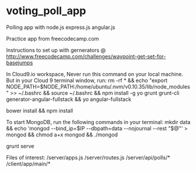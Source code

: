 # voting_poll_app
Polling app with node.js express.js angular.js

Practice app from freecodecamp.com 

Instructions to set up with gernerators @
http://www.freecodecamp.com/challenges/waypoint-get-set-for-basejumps

In Cloud9.io workspace, 
Never run this command on your local machine. But in your Cloud 9 terminal window, run: 
rm -rf * && echo "export NODE_PATH=$NODE_PATH:/home/ubuntu/.nvm/v0.10.35/lib/node_modules" >> ~/.bashrc && source ~/.bashrc && npm install -g yo grunt grunt-cli generator-angular-fullstack && yo angular-fullstack

bower install && npm install

To start MongoDB, run the following commands in your terminal: mkdir data && echo 'mongod --bind_ip=$IP --dbpath=data --nojournal --rest "$@"' > mongod && chmod a+x mongod && ./mongod

grunt serve


Files of interest: /server/apps.js /server/routes.js /server/api/polls/* /client/app/main/*
